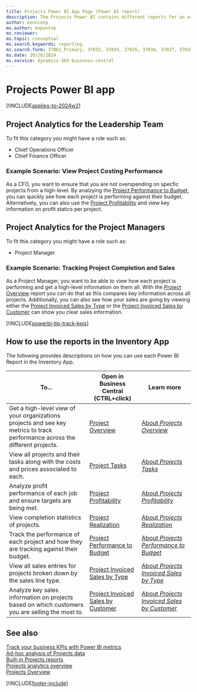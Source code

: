```yaml
---
title: Projects Power BI App Page (Power BI report)
description: The Projects Power BI contains different reports for an organizations project reporting requirements
author: kennienp
ms.author: kepontop
ms.reviewer: 
ms.topic: conceptual
ms.search.keywords: reporting
ms.search.form: 37062_Primary, 37033, 37034, 37035, 37036, 37037, 37039
ms.date: 10/28/2024
ms.service: dynamics-365-business-central
---
```


# Projects Power BI app
[!INCLUDE[applies-to-2024w2](includes/applies-to-2024w2.md)]

## Project Analytics for the Leadership Team
To fit this category you might have a role such as:
- Chief Operations Officer
- Chief Finance Officer

### Example Scenario: View Project Costing Performance
As a CFO, you want to ensure that you are not overspending on specfic projects from a high-level. By analzying the [Project Performance to Budget](projects-powerbi-project-performance-to-budget.md), you can quickly see how each project is performing against their budget. Alternatively, you can also use the [Project Profitability](projects-powerbi-project-profitability.md) and view key information on profit statics per project.

## Project Analytics for the Project Managers
To fit this category you might have a role such as:
- Project Manager

### Example Scenario: Tracking Project Completion and Sales
As a Project Manager, you want to be able to view how each project is performing and get a high-level information on them all. With the [Project Overview](projects-powerbi-project-overview.md) report you can do that as this compares key information across all projects. Additionally, you can also see how your sales are going by viewing either the [Project Invoiced Sales by Type](projects-powerbi-project-invoiced-sales-by-type.md) or the [Project Invoiced Sales by Customer](projects-powerbi-project-invoiced-sales-by-customer.md) can show you clear sales information.

[!INCLUDE[powerbi-tip-track-kpis](includes/powerbi-tip-track-kpis.md)]

## How to use the reports in the Inventory App

The following provides descriptions on how you can use each Power BI Report in the Inventory App.

|To... | Open in Business Central (CTRL+click) | Learn more	|
|------|---------------------------------------|----------- |
|Get a high-level view of your organizations projects and see key metrics to track performance across the different projects. | [Project Overview](https://businesscentral.dynamics.com?page=37033) | [About *Projects Overview*](projects-powerbi-project-overview.md)|
|View all projects and their tasks along with the costs and prices associated to each. | [Project Tasks](https://businesscentral.dynamics.com?page=37034) | [About *Projects Tasks*](projects-powerbi-project-tasks.md)|
|Analyze profit performance of each job and ensure targets are being met. | [Project Profitability](https://businesscentral.dynamics.com?page=37035) | [About *Projects Profitability*](projects-powerbi-project-profitability.md)
|View completion statistics of projects. | [Project Realization](https://businesscentral.dynamics.com?page=37036) | [About *Projects Realization*](projects-powerbi-project-realization.md)
|Track the performance of each project and how they are tracking against their budget. | [Project Performance to Budget](https://businesscentral.dynamics.com?page=37037) | [About *Projects Performance to Budget*](projects-powerbi-project-performance-to-budget.md)
| View all sales entries for projects broken down by the sales line type. | [Project Invoiced Sales by Type](https://businesscentral.dynamics.com?page=37038) | [About *Projects Invoiced Sales by Type*](projects-powerbi-project-invoiced-sales-by-type.md)
| Analyze key sales information on projects based on which customers you are selling the most to.| [Project Invoiced Sales by Customer](https://businesscentral.dynamics.com?page=37039) | [About *Projects Invoiced Sales by Customer*](projects-powerbi-project-invoiced-sales-by-customer.md)


## See also

[Track your business KPIs with Power BI metrics](#TODO)   
[Ad-hoc analysis of Projects data](#TODO)   
[Built-in Projects reports](#TODO)  
[Projects analytics overview](#TODO)  
[Projects Overview](#TODO)  

[!INCLUDE[footer-include](includes/footer-banner.md)]